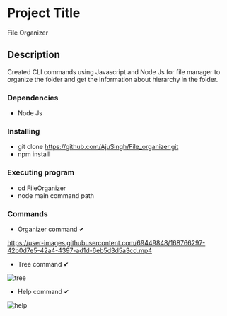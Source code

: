 # Project Title

File Organizer

## Description

Created CLI commands using Javascript and Node Js for file manager to organize the folder and get the information about hierarchy in the folder.


### Dependencies

* Node Js

### Installing

* git clone https://github.com/AjuSingh/File_organizer.git
* npm install

### Executing program

* cd FileOrganizer
* node main command path


### Commands

* Organizer command ✔

https://user-images.githubusercontent.com/69449848/168766297-42b0d7e5-42a4-4397-ad1d-6eb5d3d5a3cd.mp4

* Tree command ✔

![tree](https://user-images.githubusercontent.com/69449848/168767126-0c3242bd-66df-4809-83d5-1babddd396c8.jpg)

* Help command ✔

![help](https://user-images.githubusercontent.com/69449848/168767575-d81888a1-9f8d-407f-bda7-b35436cd4b03.jpg)



  
